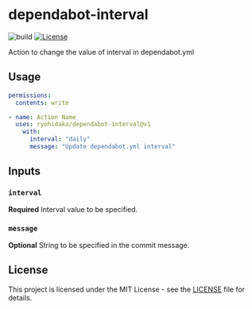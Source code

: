 # dependabot-interval

![build](https://github.com/ryohidaka/dependabot-interval/workflows/Build/badge.svg)
[![License](https://img.shields.io/badge/license-MIT-blue.svg)](https://opensource.org/licenses/MIT)

Action to change the value of interval in dependabot.yml

## Usage

```yml
permissions:
  contents: write

- name: Action Name
  uses: ryohidaka/dependabot-interval@v1
    with:
      interval: "daily"
      message: "Update dependabot.yml interval"

```

## Inputs

### `interval`

**Required** Interval value to be specified.

### `message`

**Optional** String to be specified in the commit message.

## License

This project is licensed under the MIT License - see the [LICENSE](LICENSE) file for details.
